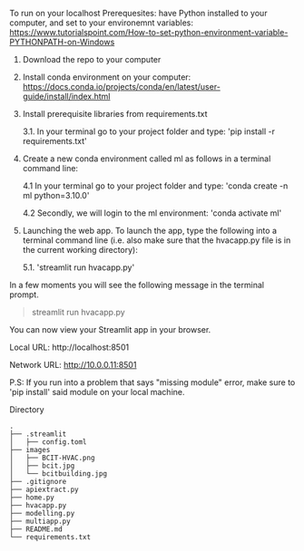 To run on your localhost 
Prerequesites: have Python installed to your computer, and set to your environemnt variables: https://www.tutorialspoint.com/How-to-set-python-environment-variable-PYTHONPATH-on-Windows

1. Download the repo to your computer

2. Install conda environment on your computer: https://docs.conda.io/projects/conda/en/latest/user-guide/install/index.html

3. Install prerequisite libraries from requirements.txt 

    3.1. In your terminal go to your project folder and type: 'pip install -r requirements.txt'

4. Create a new conda environment called ml as follows in a terminal command line: 

    4.1 In your terminal go to your project folder and type: 'conda create -n ml python=3.10.0'
    
    4.2 Secondly, we will login to the ml environment: 'conda activate ml'

5. Launching the web app.
   To launch the app, type the following into a terminal command line (i.e. also make sure that the hvacapp.py file is in the current working directory): 
   
   5.1. 'streamlit run hvacapp.py' 


In a few moments you will see the following message in the terminal prompt.

> streamlit run hvacapp.py

You can now view your Streamlit app in your browser.

Local URL: http://localhost:8501

Network URL: http://10.0.0.11:8501

P.S: If you run into a problem that says "missing module" error, make sure to 'pip install' said module on your local machine.
   
Directory
```
.
├── .streamlit
│   ├── config.toml
├── images
│   ├── BCIT-HVAC.png
│   ├── bcit.jpg
│   └── bcitbuilding.jpg
├── .gitignore
├── apiextract.py
├── home.py
├── hvacapp.py
├── modelling.py
├── multiapp.py
├── README.md
└── requirements.txt
```